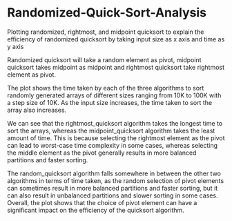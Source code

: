 # Randomized-Quick-Sort-Analysis
Plotting randomized, rightmost, and midpoint quicksort to explain the efficiency of randomized quicksort by taking input size as x axis and time as y axis

Randomized quicksort will take a random element as pivot, midpoint quicksort takes midpoint as midpoint and rightmost quicksort take rightmost element as pivot.

The plot shows the time taken by each of the three algorithms to sort randomly generated arrays of different sizes ranging from 10K to 100K with a step size of 10K. As the input size increases, the time taken to sort the array also increases.

We can see that the rightmost_quicksort algorithm takes the longest time to sort the arrays, whereas the midpoint_quicksort algorithm takes the least amount of time. This is because selecting the rightmost element as the pivot can lead to worst-case time complexity in some cases, whereas selecting the middle element as the pivot generally results in more balanced partitions and faster sorting.

The random_quicksort algorithm falls somewhere in between the other two algorithms in terms of time taken, as the random selection of pivot elements can sometimes result in more balanced partitions and faster sorting, but it can also result in unbalanced partitions and slower sorting in some cases. Overall, the plot shows that the choice of pivot element can have a significant impact on the efficiency of the quicksort algorithm.
